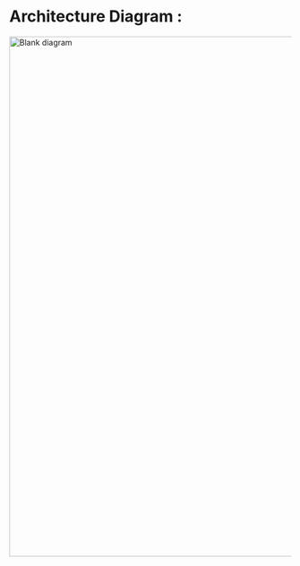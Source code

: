 # Architecture Diagram : 
<img width="2100" height="929" alt="Blank diagram" src="https://github.com/user-attachments/assets/ea6f5f84-e8ec-4089-8af4-ab4490538a89" />
